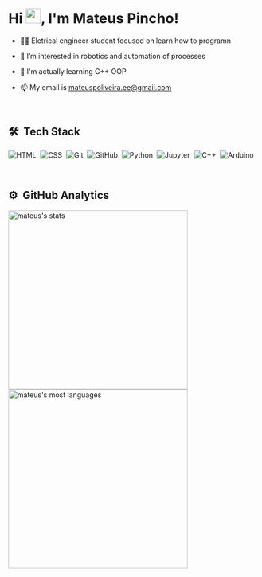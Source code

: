 <h1 align="left">Hi <img src="https://raw.githubusercontent.com/kaueMarques/kaueMarques/master/hi.gif" width="30px">, I'm Mateus Pincho!</h1>

-  👨‍💻 Eletrical engineer student focused on learn how to programn 

- 👀 I’m interested in robotics and automation of processes

- 🌱 I'm actually learning C++ OOP

- 📫 My email is mateuspoliveira.ee@gmail.com

<br>

## 🛠 &nbsp;Tech Stack
![HTML](https://img.shields.io/badge/-HTML-05122A?style=flat&logo=HTML5)&nbsp;
![CSS](https://img.shields.io/badge/-CSS-05122A?style=flat&logo=CSS3&logoColor=1572B6)&nbsp;
![Git](https://img.shields.io/badge/-Git-05122A?style=flat&logo=git)&nbsp;
![GitHub](https://img.shields.io/badge/-GitHub-05122A?style=flat&logo=github)&nbsp;
![Python](https://img.shields.io/badge/-Python-05122A?style=flat&logo=python)&nbsp;
![Jupyter](https://img.shields.io/badge/-Jupyter-05122A?style=flat&logo=jupyter)&nbsp;
![C++](https://img.shields.io/badge/-C++-05122A?style=flat&logo=c)&nbsp;
![Arduino](https://img.shields.io/badge/-Arduino-05122A?style=flat&logo=arduino)&nbsp;

<br>

## ⚙️ &nbsp;GitHub Analytics

<div >
<img width="360em" src="https://github-readme-stats.vercel.app/api?username=MateusPincho&show_icons=true&theme=vision-friendly-dark" alt="mateus's stats"/>
<img width="360em" src="https://github-readme-stats.vercel.app/api/top-langs/?username=MateusPincho&layout=compact&theme=vision-friendly-dark" alt="mateus's most languages"/>
</div>

<!---
MateusPincho/MateusPincho is a ✨ special ✨ repository because its `README.md` (this file) appears on your GitHub profile.
You can click the Preview link to take a look at your changes.
--->
